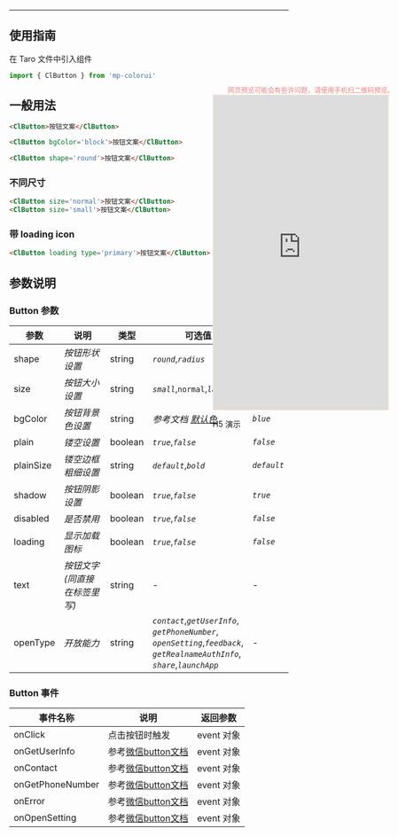 ****

## 使用指南

在 Taro 文件中引入组件

```js
import { ClButton } from 'mp-colorui'
```

## 一般用法

```html
<ClButton>按钮文案</ClButton>
```

```html
<ClButton bgColor='block'>按钮文案</ClButton>
```

```html
<ClButton shape='round'>按钮文案</ClButton>
```

### 不同尺寸

```html
<ClButton size='normal'>按钮文案</ClButton>
<ClButton size='small'>按钮文案</ClButton>
```

### 带 loading icon

```html
<ClButton loading type='primary'>按钮文案</ClButton>
```

## 参数说明

### Button 参数



| 参数      | 说明                         | 类型    | 可选值                                                       | 默认值      |
| --------- | ---------------------------- | ------- | ------------------------------------------------------------ | ----------- |
| shape     | *按钮形状设置*               | string  | *`round`*,*`radius`*                                         | *`radius`*  |
| size      | *按钮大小设置*               | string  | *`small`*,`normal`,*`large`*                                 | *`normal`*  |
| bgColor   | *按钮背景色设置*             | string  | *参考文档 [默认色](/home/color)*                             | *`blue`*    |
| plain     | *镂空设置*                   | boolean | *`true`*,*`false`*                                           | *`false`*   |
| plainSize | *镂空边框粗细设置*           | string  | *`default`*,*`bold`*                                         | *`default`* |
| shadow    | *按钮阴影设置*               | boolean | *`true`*,*`false`*                                           | *`true`*    |
| disabled  | *是否禁用*                   | boolean | *`true`*,*`false`*                                           | *`false`*   |
| loading   | *显示加载图标*               | boolean | *`true`*,*`false`*                                           | *`false`*   |
| text      | *按钮文字(同直接在标签里写)* | string  | -                                                            | -           |
| openType  | *开放能力*                   | string  | *`contact`*,*`getUserInfo`*,<br />*`getPhoneNumber`*,<br />*`openSetting`*,*`feedback`*,<br />*`getRealnameAuthInfo`*,<br />*`share`*,*`launchApp`* | -           |

### Button 事件



| 事件名称         | 说明                                                         | 返回参数   |
| ---------------- | ------------------------------------------------------------ | ---------- |
| onClick          | 点击按钮时触发                                               | event 对象 |
| onGetUserInfo    | 参考[微信button文档](https://developers.weixin.qq.com/miniprogram/dev/component/button.html) | event 对象 |
| onContact        | 参考[微信button文档](https://developers.weixin.qq.com/miniprogram/dev/component/button.html) | event 对象 |
| onGetPhoneNumber | 参考[微信button文档](https://developers.weixin.qq.com/miniprogram/dev/component/button.html) | event 对象 |
| onError          | 参考[微信button文档](https://developers.weixin.qq.com/miniprogram/dev/component/button.html) | event 对象 |
| onOpenSetting    | 参考[微信button文档](https://developers.weixin.qq.com/miniprogram/dev/component/button.html) | event 对象 |

<div style="position: fixed; right:10px; top: 5%">
<div style="width: 355px; display: flex; flex-wrap: wrap; justify-content: center; align-items: center; font-size: 12px; color: lightcoral">网页预览可能会有些许问题，请使用手机扫二维码预览。</div>
<iframe style="border: 1px solid antiquewhite" src="https://yinliangdream.github.io/mp-colorui-h5-demo/#/pages/components/button/index" height="568" width="316"></iframe>
<div>
		<p>H5 演示</p>
		<div id='qrcode'></div>
	</div>
</div>

<script>
	new Vue({
		el: '#main',
		mounted() {
			setTimeout(() => {
				const id = document.getElementById("qrcode");
				new QRCode(id, {
					text: "https://yinliangdream.github.io/mp-colorui-h5-demo/#/pages/components/button/index",
					width: 128,
					height: 128,
					colorDark : "#000000",
					colorLight : "#ffffff",
					correctLevel : QRCode.CorrectLevel.H
				});
			});
		}
	})
</script>
